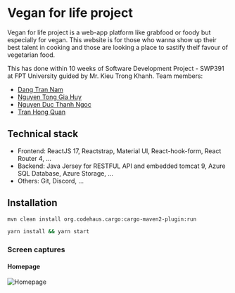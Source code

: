 # Vegan for life project

Vegan for life project is a web-app platform like grabfood or foody but especially for vegan. This website is for those who wanna show up their best talent in cooking and those are looking a place to sastify theif favour of vegetarian food.

This has done within 10 weeks of Software Development Project - SWP391 at FPT University guided by Mr. Kieu Trong Khanh. Team members:

- [Dang Tran Nam](https://www.facebook.com/TranNam1706/)
- [Nguyen Tong Gia Huy](https://www.facebook.com/NguyenTongGiaHuy)
- [Nguyen Duc Thanh Ngoc](https://www.facebook.com/ThanhNgoc542001)
- [Tran Hong Quan](https://www.facebook.com/Parker132)

## Technical stack

- Frontend: ReactJS 17, Reactstrap, Material UI, React-hook-form, React Router 4, ...
- Backend: Java Jersey for RESTFUL API and embedded tomcat 9, Azure SQL Database, Azure Storage, ...
- Others: Git, Discord, ...

## Installation

```bash
mvn clean install org.codehaus.cargo:cargo-maven2-plugin:run
```

```bash
yarn install && yarn start
```

### Screen captures

#### Homepage
![Homepage](https://user-images.githubusercontent.com/51225587/126185965-0e041432-c01e-4706-9bcb-eeceb6b6745c.png)
